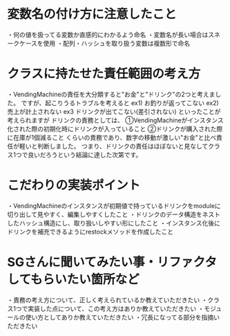 # 変数名の付け方に注意したこと
・何の値を扱ってる変数か直感的にわかるよう命名
・変数名が長い場合はスネークケースを使用
・配列・ハッシュを取り扱う変数は複数形で命名

# クラスに持たせた責任範囲の考え方
・VendingMachineの責任を大分類すると"お金"と"ドリンク"の2つと考えました。
ですが、起こりうるトラブルを考えると
ex1) お釣りが返ってこない
ex2)  売上が計上されない
ex3 ドリンクが出てこない(差引されない)
といったことが考えられますが
ドリンクの責務としては、
①VendingMachineがインスタンス化された際の初期化時にドリンクが入っていること
②ドリンクが購入された際に在庫が1個減ること
くらいの責務であり、数字の移動が激しい"お金"と比べ責任が軽いと判断しました。
つまり、ドリンクの責任はほぼないと見なしてクラス1つで良いだろうという結論に達した次第です。

# こだわりの実装ポイント
・VendingMachineのインスタンスが初期値で持っているドリンクをmoduleに切り出して見やすく、編集しやすくしたこと
・ドリンクのデータ構造をネストしたハッシュ構造にし、取り扱いしやすい形にしたこと
・インスタンス化後にドリンクを補充できるようにrestockメソッドを作成したこと

# SGさんに聞いてみたい事・リファクタしてもらいたい箇所など
・責務の考え方について、正しく考えられているか教えていただきたい
・クラス1つで実装した点について、この考え方はありか教えていただきたい
・モジュールの使い方としてありか教えていただきたい
・冗長になってる部分を指摘いただきたい
